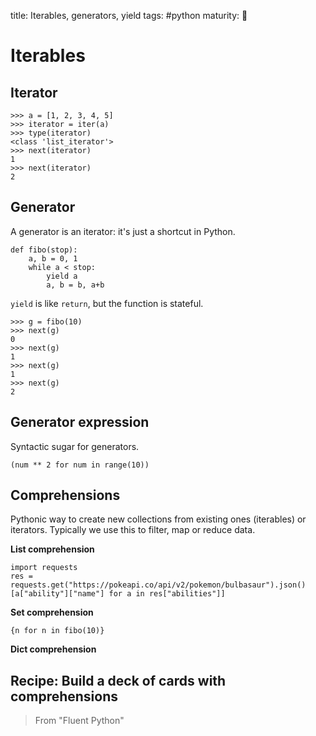 title: Iterables, generators, yield
tags: #python
maturity: 🌿

Iterables
=========

Iterator
--------

    >>> a = [1, 2, 3, 4, 5]
    >>> iterator = iter(a)
    >>> type(iterator)
    <class 'list_iterator'>
    >>> next(iterator)
    1
    >>> next(iterator)
    2

Generator
---------

A generator is an iterator: it's just a shortcut in Python.

    def fibo(stop):
        a, b = 0, 1
        while a < stop:
            yield a
            a, b = b, a+b

`yield` is like `return`, but the function is stateful.

    >>> g = fibo(10)
    >>> next(g)
    0
    >>> next(g)
    1
    >>> next(g)
    1
    >>> next(g)
    2

Generator expression
--------------------

Syntactic sugar for generators.

    (num ** 2 for num in range(10))

Comprehensions
--------------

Pythonic way to create new collections from existing ones (iterables) or
iterators. Typically we use this to filter, map or reduce data.

**List comprehension**

    import requests
    res = requests.get("https://pokeapi.co/api/v2/pokemon/bulbasaur").json()
    [a["ability"]["name"] for a in res["abilities"]]

**Set comprehension**

    {n for n in fibo(10)}

**Dict comprehension**

Recipe: Build a deck of cards with comprehensions
-------------------------------------------------

> From "Fluent Python"

  [Iterables]: #iterables
  [Iterator]: #iterator
  [Generator]: #generator
  [Generator expression]: #generator-expression
  [Comprehensions]: #comprehensions
  [Recipe: Build a deck of cards with comprehensions]: #recipe-build-a-deck-of-cards-with-comprehensions

